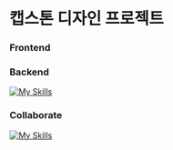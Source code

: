 # 캡스톤 디자인 프로젝트








### Frontend


### Backend
[![My Skills](https://skillicons.dev/icons?i=java,spring)](https://skillicons.dev)

### Collaborate
[![My Skills](https://skillicons.dev/icons?i=git,github,discord,notion)](https://skillicons.dev)
